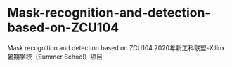 # Mask-recognition-and-detection-based-on-ZCU104
Mask recognition and detection based on ZCU104
2020年新工科联盟-Xilinx暑期学校（Summer School）项目
